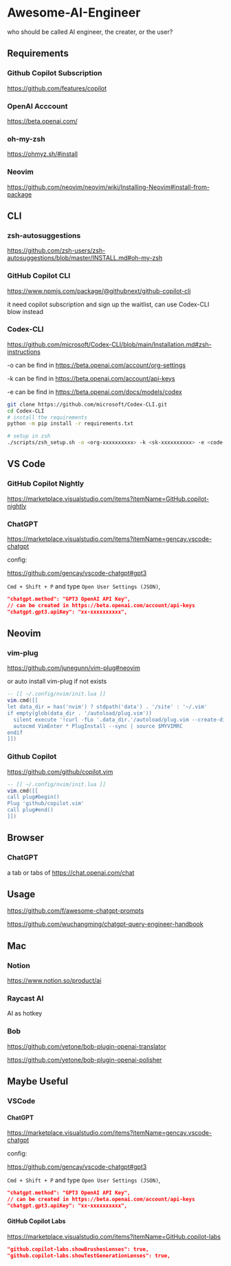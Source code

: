 # Awesome-AI-Engineer

who should be called AI engineer, the creater, or the user?

## Requirements

### Github Copilot Subscription

https://github.com/features/copilot

### OpenAI Acccount

https://beta.openai.com/

### oh-my-zsh

https://ohmyz.sh/#install

### Neovim

https://github.com/neovim/neovim/wiki/Installing-Neovim#install-from-package

## CLI

### zsh-autosuggestions

https://github.com/zsh-users/zsh-autosuggestions/blob/master/INSTALL.md#oh-my-zsh

### GitHub Copilot CLI

https://www.npmjs.com/package/@githubnext/github-copilot-cli

it need copilot subscription and sign up the waitlist, can use Codex-CLI blow instead

### Codex-CLI

https://github.com/microsoft/Codex-CLI/blob/main/Installation.md#zsh-instructions

-o can be find in https://beta.openai.com/account/org-settings

-k can be find in https://beta.openai.com/account/api-keys

-e can be find in https://beta.openai.com/docs/models/codex

```bash
git clone https://github.com/microsoft/Codex-CLI.git
cd Codex-CLI
# install the requirements
python -m pip install -r requirements.txt

# setup in zsh
./scripts/zsh_setup.sh -o <org-xxxxxxxxxx> -k <sk-xxxxxxxxxx> -e <code-xxxx-0xx>
```

## VS Code

### GitHub Copilot Nightly

https://marketplace.visualstudio.com/items?itemName=GitHub.copilot-nightly

### ChatGPT

https://marketplace.visualstudio.com/items?itemName=gencay.vscode-chatgpt

config:

https://github.com/gencay/vscode-chatgpt#gpt3

`Cmd + Shift + P` and type `Open User Settings (JSON)`,

```json
"chatgpt.method": "GPT3 OpenAI API Key",
// can be created in https://beta.openai.com/account/api-keys
"chatgpt.gpt3.apiKey": "xx-xxxxxxxxxx",
```

## Neovim

### vim-plug

https://github.com/junegunn/vim-plug#neovim

or auto install vim-plug if not exists

```lua
-- [[ ~/.config/nvim/init.lua ]]
vim.cmd([[
let data_dir = has('nvim') ? stdpath('data') . '/site' : '~/.vim'
if empty(glob(data_dir . '/autoload/plug.vim'))
  silent execute '!curl -fLo '.data_dir.'/autoload/plug.vim --create-dirs  https://raw.githubusercontent.com/junegunn/vim-plug/master/plug.vim'
  autocmd VimEnter * PlugInstall --sync | source $MYVIMRC
endif
]])
```

### Github Copilot

https://github.com/github/copilot.vim

```lua
-- [[ ~/.config/nvim/init.lua ]]
vim.cmd([[
call plug#begin()
Plug 'github/copilot.vim'
call plug#end()
]])
```

## Browser

### ChatGPT

a tab or tabs of https://chat.openai.com/chat

## Usage

https://github.com/f/awesome-chatgpt-prompts

https://github.com/wuchangming/chatgpt-query-engineer-handbook

## Mac

### Notion

https://www.notion.so/product/ai

### Raycast AI

AI as hotkey

### Bob

https://github.com/yetone/bob-plugin-openai-translator

https://github.com/yetone/bob-plugin-openai-polisher

## Maybe Useful

### VSCode

#### ChatGPT

https://marketplace.visualstudio.com/items?itemName=gencay.vscode-chatgpt

config:

https://github.com/gencay/vscode-chatgpt#gpt3

`Cmd + Shift + P` and type `Open User Settings (JSON)`,

```json
"chatgpt.method": "GPT3 OpenAI API Key",
// can be created in https://beta.openai.com/account/api-keys
"chatgpt.gpt3.apiKey": "xx-xxxxxxxxxx",
```

#### GitHub Copilot Labs

https://marketplace.visualstudio.com/items?itemName=GitHub.copilot-labs

```json
"github.copilot-labs.showBrushesLenses": true,
"github.copilot-labs.showTestGenerationLenses": true,
```
